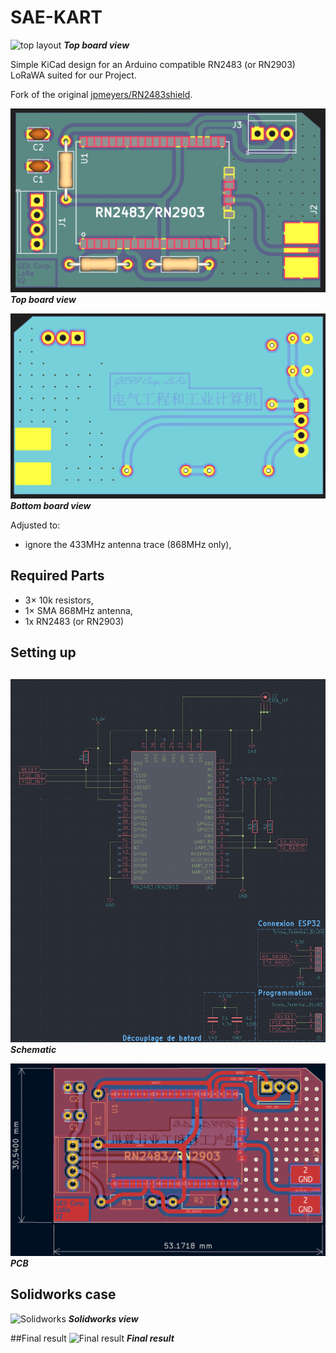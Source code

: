 # SAE-KART
![top layout](images/Kart.png)
***Top board view***


Simple KiCad design for an Arduino compatible RN2483 (or RN2903) LoRaWA suited for our Project.

Fork of the original [jpmeyers/RN2483shield](https://github.com/jpmeijers/RN2483shield).

![top layout](module_LoRa_Kicad/images/top_rev1.png)
***Top board view***

![bottom layout](module_LoRa_Kicad/images/bottom_rev1.png)
***Bottom board view***


Adjusted to:

 * ignore the 433MHz antenna trace (868MHz only),
 

## Required Parts

 * 3× 10k resistors,
 * 1× SMA 868MHz antenna,
 * 1x RN2483 (or RN2903)

## Setting up



## 

![Schematic](module_LoRa_Kicad/images/Schematic.png)
***Schematic***

![PCB](module_LoRa_Kicad/images/PCB.png)
***PCB***


## Solidworks case
![Solidworks](SAE-KART\solidworks\Solidworks_view.png)
***Solidworks view***


##Final result
![Final result](SAE-KART\solidworks\final_result)
***Final result***


